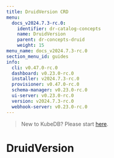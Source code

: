 ```yaml
---
title: DruidVersion CRD
menu:
  docs_v2024.7.3-rc.0:
    identifier: dr-catalog-concepts
    name: DruidVersion
    parent: dr-concepts-druid
    weight: 15
menu_name: docs_v2024.7.3-rc.0
section_menu_id: guides
info:
  cli: v0.47.0-rc.0
  dashboard: v0.23.0-rc.0
  installer: v2024.7.3-rc.0
  provisioner: v0.47.0-rc.0
  schema-manager: v0.23.0-rc.0
  ui-server: v0.23.0-rc.0
  version: v2024.7.3-rc.0
  webhook-server: v0.23.0-rc.0
---
```


> New to KubeDB? Please start [here](/docs/v2024.7.3-rc.0/README).

# DruidVersion

[//]: # (## What is DruidVersion)

[//]: # ()
[//]: # (`DruidVersion` is a Kubernetes `Custom Resource Definitions` &#40;CRD&#41;. It provides a declarative configuration to specify the docker images to be used for [PgBouncer]&#40;https://pgbouncer.github.io/&#41; server deployed with KubeDB in a Kubernetes native way.)

[//]: # ()
[//]: # (When you install KubeDB, a `DruidVersion` custom resource will be created automatically for every supported PgBouncer release versions. You have to specify the name of `DruidVersion` crd in `spec.version` field of [PgBouncer]&#40;/docs/guides/pgbouncer/concepts/pgbouncer.md&#41; crd. Then, KubeDB will use the docker images specified in the `DruidVersion` crd to create your expected PgBouncer instance.)

[//]: # ()
[//]: # (Using a separate crd for specifying respective docker image names allow us to modify the images independent of KubeDB operator. This will also allow the users to use a custom PgBouncer image for their server. For more details about how to use custom image with PgBouncer in KubeDB, please visit [here]&#40;/docs/guides/pgbouncer/custom-versions/setup.md&#41;.)

[//]: # (## DruidVersion Specification)

[//]: # ()
[//]: # (As with all other Kubernetes objects, a DruidVersion needs `apiVersion`, `kind`, and `metadata` fields. It also needs a `.spec` section.)

[//]: # ()
[//]: # (```yaml)

[//]: # (apiVersion: catalog.kubedb.com/v1alpha1)

[//]: # (kind: DruidVersion)

[//]: # (metadata:)

[//]: # (  name: "1.17.0")

[//]: # (  labels:)

[//]: # (    app: kubedb)

[//]: # (spec:)

[//]: # (  deprecated: false)

[//]: # (  version: "1.17.0")

[//]: # (  pgBouncer:)

[//]: # (    image: "${KUBEDB_CATALOG_REGISTRY}/pgbouncer:1.17.0")

[//]: # (  exporter:)

[//]: # (    image: "${KUBEDB_CATALOG_REGISTRY}/pgbouncer_exporter:v0.1.1")

[//]: # (```)

[//]: # ()
[//]: # (### metadata.name)

[//]: # ()
[//]: # (`metadata.name` is a required field that specifies the name of the `DruidVersion` crd. You have to specify this name in `spec.version` field of [PgBouncer]&#40;/docs/guides/pgbouncer/concepts/pgbouncer.md&#41; crd.)

[//]: # ()
[//]: # (We follow this convention for naming DruidVersion crd:)

[//]: # ()
[//]: # (- Name format: `{Original pgbouncer image version}-{modification tag}`)

[//]: # ()
[//]: # (We plan to modify original PgBouncer docker images to support additional features. Re-tagging the image with v1, v2 etc. modification tag helps separating newer iterations from the older ones. An image with higher modification tag will have more features than the images with lower modification tag. Hence, it is recommended to use DruidVersion crd with highest modification tag to take advantage of the latest features.)

[//]: # ()
[//]: # (### spec.version)

[//]: # ()
[//]: # (`spec.version` is a required field that specifies the original version of PgBouncer that has been used to build the docker image specified in `spec.server.image` field.)

[//]: # ()
[//]: # (### spec.deprecated)

[//]: # ()
[//]: # (`spec.deprecated` is an optional field that specifies whether the docker images specified here is supported by the current KubeDB operator.)

[//]: # ()
[//]: # (The default value of this field is `false`. If `spec.deprecated` is set `true`, KubeDB operator will not create the server and other respective resources for this version.)

[//]: # ()
[//]: # (### spec.pgBouncer.image)

[//]: # ()
[//]: # (`spec.pgBouncer.image` is a required field that specifies the docker image which will be used to create Statefulset by KubeDB operator to create expected PgBouncer server.)

[//]: # ()
[//]: # (### spec.exporter.image)

[//]: # ()
[//]: # (`spec.exporter.image` is a required field that specifies the image which will be used to export Prometheus metrics.)

[//]: # (## Next Steps)

[//]: # ()
[//]: # (- Learn about PgBouncer crd [here]&#40;/docs/guides/pgbouncer/concepts/catalog.md&#41;.)

[//]: # (- Deploy your first PgBouncer server with KubeDB by following the guide [here]&#40;/docs/guides/pgbouncer/quickstart/quickstart.md&#41;.)